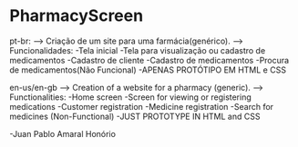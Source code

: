 # PharmacyScreen

pt-br:
--> Criação de um site para uma farmácia(genérico).
--> Funcionalidades: 
    -Tela inicial
    -Tela para visualização ou cadastro de medicamentos
    -Cadastro de cliente
    -Cadastro de medicamentos
    -Procura de medicamentos(Não Funcional)
    -APENAS PROTÓTIPO EM HTML e CSS

en-us/en-gb
--> Creation of a website for a pharmacy (generic).
--> Functionalities:
    -Home screen
    -Screen for viewing or registering medications
    -Customer registration
    -Medicine registration
    -Search for medicines (Non-Functional)
    -JUST PROTOTYPE IN HTML and CSS


-Juan Pablo Amaral Honório